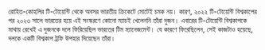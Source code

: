রোহিত-কোহলির টি-টোয়েন্টি থেকে অবসর ভারতীয় ক্রিকেটে মোটেই চমক নয়। কারণ, ২০২২ টি-টোয়েন্টি বিশ্বকাপের পর ২০২৩ সালে ভারতের হয়ে এই সংস্করণে কোনো ম্যাচই খেলেননি তাঁরা দুজন। এবারের টি-টোয়েন্টি বিশ্বকাপকে মাথায় রেখেই এ দুজনকে দলে ফিরিয়েছিল ভারতের টিম ম্যানেজমেন্ট। যে কারণে ফিরেছিলেন, সেই কাজটাও হয়েছে, দলকে একটি বিশ্বকাপ ট্রফি উপহার দিয়েছেন তাঁরা।
